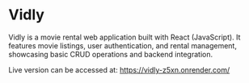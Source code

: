 # Vidly

Vidly is a movie rental web application built with React (JavaScript). It features movie listings, user authentication, and rental management, showcasing basic CRUD operations and backend integration.

Live version can be accessed at: https://vidly-z5xn.onrender.com/
